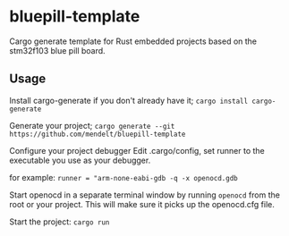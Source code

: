 # bluepill-template
Cargo generate template for Rust embedded projects based on the stm32f103 blue pill board.

## Usage
Install cargo-generate if you don't already have it;
```cargo install cargo-generate```

Generate your project;
```cargo generate --git https://github.com/mendelt/bluepill-template```

Configure your project debugger
Edit .cargo/config, set runner to the executable you use as your debugger.

for example:
```runner = "arm-none-eabi-gdb -q -x openocd.gdb```

Start openocd in a separate terminal window by running `openocd` from the root or your project.
This will make sure it picks up the openocd.cfg file.

Start the project:
```cargo run```
